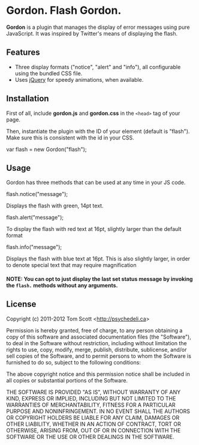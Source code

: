 Gordon. Flash Gordon.
=====================

**Gordon** is a plugin that manages the display of error messages using pure JavaScript. It was inspired by Twitter's means of displaying the flash.

Features
--------

* Three display formats ("notice", "alert" and "info"), all configurable using the bundled CSS file.
* Uses [jQuery](http://jquery.com/) for speedy animations, when available.

Installation
------------

First of all, include **gordon.js** and **gordon.css** in the `<head>` tag of your page.

Then, instantiate the plugin with the ID of your element (default is "flash"). Make sure this is consistent with the id in your CSS.

  var flash = new Gordon("flash");

Usage
-----

Gordon has three methods that can be used at any time in your JS code.

  flash.notice("message");

Displays the flash with green, 14pt text.

  flash.alert("message");

To display the flash with red text at 16pt, slightly larger than the default format

  flash.info("message");

Displays the flash with blue text at 16pt. This is also slightly larger, in order to denote special text that may require magnification

#### **NOTE:** You can opt to just display the last set status message by invoking the `flash.` methods without any arguments.

License
-------

Copyright (c) 2011-2012 Tom Scott <<http://psychedeli.ca>>

Permission is hereby granted, free of charge, to any person obtaining a copy
of this software and associated documentation files (the "Software"), to deal
in the Software without restriction, including without limitation the rights
to use, copy, modify, merge, publish, distribute, sublicense, and/or sell
copies of the Software, and to permit persons to whom the Software is
furnished to do so, subject to the following conditions:

The above copyright notice and this permission notice shall be included in
all copies or substantial portions of the Software.

THE SOFTWARE IS PROVIDED "AS IS", WITHOUT WARRANTY OF ANY KIND, EXPRESS OR
IMPLIED, INCLUDING BUT NOT LIMITED TO THE WARRANTIES OF MERCHANTABILITY,
FITNESS FOR A PARTICULAR PURPOSE AND NONINFRINGEMENT. IN NO EVENT SHALL THE
AUTHORS OR COPYRIGHT HOLDERS BE LIABLE FOR ANY CLAIM, DAMAGES OR OTHER
LIABILITY, WHETHER IN AN ACTION OF CONTRACT, TORT OR OTHERWISE, ARISING FROM,
OUT OF OR IN CONNECTION WITH THE SOFTWARE OR THE USE OR OTHER DEALINGS IN
THE SOFTWARE.
